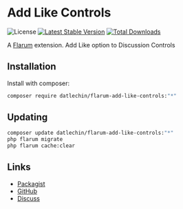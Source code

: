# Add Like Controls

![License](https://img.shields.io/badge/license-MIT-blue.svg) [![Latest Stable Version](https://img.shields.io/packagist/v/datlechin/flarum-add-like-controls.svg)](https://packagist.org/packages/datlechin/flarum-add-like-controls) [![Total Downloads](https://img.shields.io/packagist/dt/datlechin/flarum-add-like-controls.svg)](https://packagist.org/packages/datlechin/flarum-add-like-controls)

A [Flarum](http://flarum.org) extension. Add Like option to Discussion Controls

## Installation

Install with composer:

```sh
composer require datlechin/flarum-add-like-controls:"*"
```

## Updating

```sh
composer update datlechin/flarum-add-like-controls:"*"
php flarum migrate
php flarum cache:clear
```

## Links

- [Packagist](https://packagist.org/packages/datlechin/flarum-add-like-controls)
- [GitHub](https://github.com/datlechin/flarum-add-like-controls)
- [Discuss](https://discuss.flarum.org/d/PUT_DISCUSS_SLUG_HERE)
